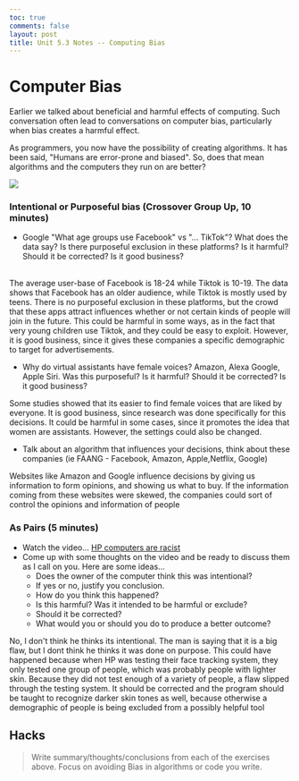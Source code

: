 ```yaml
---
toc: true
comments: false
layout: post
title: Unit 5.3 Notes -- Computing Bias
---
```


# Computer Bias
Earlier we talked about beneficial and harmful effects of computing.  Such conversation often lead to conversations on computer bias, particularly when bias creates a harmful effect.

As programmers, you now have the possibility of creating algorithms.  It has been said, "Humans are error-prone and biased".  So, does that mean algorithms and the computers they run on are better?

![]({{site.baseurl}}/images/computerbias.webp)

### Intentional or Purposeful bias (Crossover Group Up, 10 minutes)
* Google "What age groups use Facebook" vs "... TikTok"?  What does the data say?  Is there purposeful exclusion in these platforms?  Is it harmful?  Should it be corrected?  Is it good business?

<br> 
The average user-base of Facebook is 18-24 while Tiktok is 10-19. The data shows that Facebook has an older audience, while Tiktok is mostly used by teens. There is no purposeful exclusion in these platforms, but the crowd that these apps attract influences whether or not certain kinds of people will join in the future. This could be harmful in some ways, as in the fact that very young children use Tiktok, and they could be easy to exploit. However, it is good business, since it gives these companies a specific demographic to target for advertisements. 
<br>


* Why do virtual assistants have female voices? Amazon, Alexa Google, Apple Siri. Was this purposeful?  Is it harmful?  Should it be corrected?  Is it good business?

Some studies showed that its easier to find female voices that are liked by everyone. It is good business, since research was done specifically for this decisions. It could be harmful in some cases, since it promotes the idea that women are assistants. However, the settings could also be changed. 

* Talk about an algorithm that influences your decisions, think about these companies (ie FAANG - Facebook, Amazon, Apple,Netflix, Google)

Websites like Amazon and Google influence decisions by giving us information to form opinions, and showing us what to buy. If the information coming from these websites were skewed, the companies could sort of control the opinions and information of people


### As Pairs (5 minutes)
* Watch the video... [HP computers are racist](https://www.youtube.com/watch?v=t4DT3tQqgRM)
* Come up with some thoughts on the video and be ready to discuss them as I call on you.  Here are some ideas...
    * Does the owner of the computer think this was intentional?
    * If yes or no, justify you conclusion.
    * How do you think this happened?
    * Is this harmful?  Was it intended to be harmful or exclude?
    * Should it be corrected?
    * What would you or should you do to produce a better outcome?

No, I don't think he thinks its intentional. The man is saying that it is a big flaw, but I dont think he thinks it was done on purpose. This could have happened because when HP was testing their face tracking system, they only tested one group of people, which was probably people with lighter skin. Because they did not test enough of a variety of people, a flaw slipped through the testing system. It should be corrected and the program should be taught to recognize darker skin tones as well, because otherwise a demographic of people is being excluded from a possibly helpful tool 


## Hacks
> Write summary/thoughts/conclusions from each of the exercises above.  Focus on avoiding Bias in algorithms or code you write.


